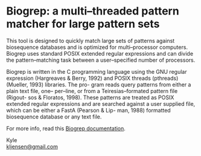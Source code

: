 # Biogrep: a multi–threaded pattern matcher for large pattern sets

This tool is designed to quickly 
match large sets of patterns against biosequence databases 
and is optimized for multi–processor computers. Biogrep 
uses standard POSIX extended regular expressions and can 
divide the pattern–matching task between a user–specified 
number of processors.



Biogrep is written in the C programming language using the 
GNU regular expression (Hargreaves & Berry, 1992) and 
POSIX threads (pthreads) (Mueller, 1993) libraries. The pro- 
gram reads query patterns from either a plain text file, one– 
per–line, or from a Teiresias–formated pattern file (Rigout- 
sos & Floratos, 1998). These patterns are treated as POSIX 
extended regular expressions and are searched against a user 
supplied file, which can be either a FastA (Pearson & Lip- 
man, 1988) formatted biosequence database or any text file.

For more info, read this [Biogrep documentation](http://cloud.github.com/downloads/kljensen/biogrep/biogrep.pdf).


Kyle  
<kljensen@gmail.com>
